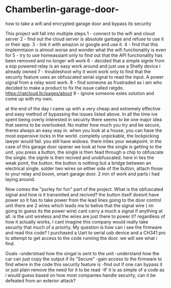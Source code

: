# Chamberlin-garage-door-
how to take a wifi and encrypted garage door and bypass its security

This project will fall into multiple steps
1 - connect to the wifi and cloud server
2 - find out the cloud server is absolute garbage and refuse to use it or their app.
3 - link it with amazon or google and use it.
4 - find that this implemntaion is almost worse and wonder what the wifi functionality is even for
5 - try to use homeassiant only to find out that the API functionality has been removed and no longer will work
6 - decided that a simple signle from a esp powered relay is an easy work around and just use a Shelly device i already owned
7 - troubleshoot why it wont work only to find that the secuirty feature uses an obfuscated serial signal to read the input. A power signal from a relay wont work.
8 - find someone as frustraded as i am who decided to make a product to fix the issue called ratgdo. https://ratcloud.llc/pages/about
9 - ignore someone esles solution and come up with my own.

at the end of the day i came up with a very cheap and extremely effective and easy method of bypassing the issues listed above. In all the time ive spent being overly interested in secuirty there seems to be 
one major idea that seems to be overlooked. No matter how much you try and be secure, theres always an easy way in. when you look at a house, you can have the most expensive locks in the world.
completly unpickable, the lockpicking lawyer would fail. you still have widows. there inlies your weakpoint. in the case of this garage door opener we look at how the single is getting to the unit.
you press a button, the single is then fead through a chip to obfuscate the single. the signle is then recived and unobfuscated. here in lies the weak point, the button. 
the button is nothing but a bridge between an electrical single. solder two wires on either side of the button, attach those to your relay and boom, smart garage door. 2 min of work and parts i had laying around.

Now comes the "purley for fun" part of the project. What is the obfuscated signal and how is it transmited and recived? the button itself doesnt have power so it has to take power from the lead lines going to the door control unit
there are 2 wires which leads me to belive that the signal wire ( im going to guess its the power wire) cant carry a much a signal if anything at all. is the unit wireless and the wires are just there to power it?
regardless of how it actually works, I cant imagine this company would really take secuirty that much of a prioirty. My question is how can i see the firmware and read this code? 
I purchased a Uart to serial usb device and a CH341 pro to attempt to get access to the code running the door. we will see what i find.

Goals
-understnad how the singal is sent to the unit
-understand how the car can just copy the output if its "Secure"
-gain access to the firmware to find where in the code this security feature is
-find out if one can bypass it or just plain remove the need for it to be read
-IF it is as simple of a code as i would guess based on how most companies handle secuirty, can it be defeated from an exterior attack?
